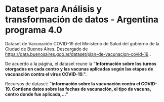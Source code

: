 # Dataset para Análisis y transformación de datos - Argentina programa 4.0

Dataset de Vacunación COVID-19 del Ministerio de Salud del gobierno de la Ciudad de Buenos Aires. 
Descargado de https://data.buenosaires.gob.ar/dataset/plan-de-vacunacion-covid-19 .

De acuerdo a la página, el dataset reune la **"Información sobre los turnos otorgados en cada centro y las vacunas aplicadas según las etapas de vacunación contra el virus COVID-19.".**

Recursos de dataset: **"información sobre la vacunación contra el COVID-19. Contiene datos sobre las fechas de vacunación, el tipo de vacuna, centro donde fue aplicada,..."**

